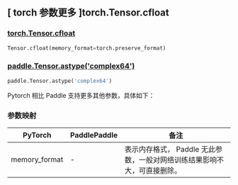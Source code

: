 ## [ torch 参数更多 ]torch.Tensor.cfloat

### [torch.Tensor.cfloat](https://pytorch.org/docs/1.13/generated/torch.Tensor.cfloat.html?highlight=torch+tensor+cfloat#torch.Tensor.cfloat)

```python
Tensor.cfloat(memory_format=torch.preserve_format)
```

### [paddle.Tensor.astype('complex64')](https://www.paddlepaddle.org.cn/documentation/docs/zh/api/paddle/Tensor_cn.html#astype-dtype)

```python
paddle.Tensor.astype('complex64')
```

Pytorch 相比 Paddle 支持更多其他参数，具体如下：

### 参数映射

| PyTorch                             | PaddlePaddle | 备注                                                                    |
| ----------------------------------- | ------------ | ----------------------------------------------------------------------- |
| memory_format | -      | 表示内存格式， Paddle 无此参数，一般对网络训练结果影响不大，可直接删除。 |

